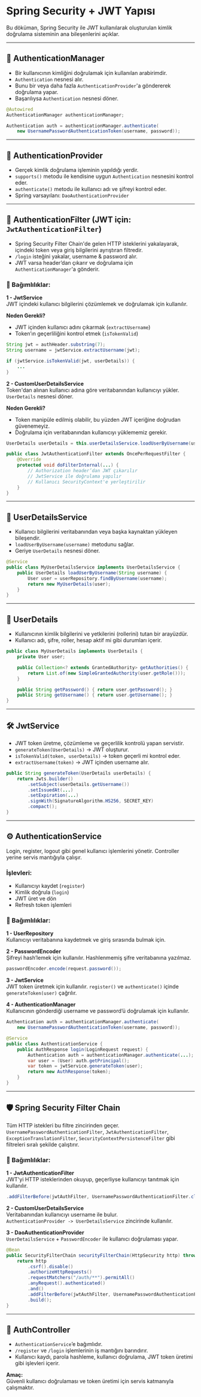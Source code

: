 
# Spring Security + JWT Yapısı

Bu döküman, Spring Security ile JWT kullanılarak oluşturulan kimlik doğrulama sisteminin ana bileşenlerini açıklar.

---

## 🔐 AuthenticationManager
- Bir kullanıcının kimliğini doğrulamak için kullanılan arabirimdir.
- `Authentication` nesnesi alır.
- Bunu bir veya daha fazla `AuthenticationProvider`'a göndererek doğrulama yapar.
- Başarılıysa `Authentication` nesnesi döner.

```java
@Autowired
AuthenticationManager authenticationManager;

Authentication auth = authenticationManager.authenticate(
    new UsernamePasswordAuthenticationToken(username, password));
```

---

## 🔐 AuthenticationProvider
- Gerçek kimlik doğrulama işleminin yapıldığı yerdir.
- `supports()` metodu ile kendisine uygun `Authentication` nesnesini kontrol eder.
- `authenticate()` metodu ile kullanıcı adı ve şifreyi kontrol eder.
- Spring varsayılanı: `DaoAuthenticationProvider`

---

## 🧰 AuthenticationFilter (JWT için: `JwtAuthenticationFilter`)
- Spring Security Filter Chain'de gelen HTTP isteklerini yakalayarak, içindeki token veya giriş bilgilerini ayrıştıran filtredir.
- `/login` isteğini yakalar, username & password alır.
- JWT varsa header’dan çıkarır ve doğrulama için `AuthenticationManager`'a gönderir.

### 📎 Bağımlılıklar:
**1 - JwtService**  
JWT içindeki kullanıcı bilgilerini çözümlemek ve doğrulamak için kullanılır.

**Neden Gerekli?**  
- JWT içinden kullanıcı adını çıkarmak (`extractUsername`)
- Token’ın geçerliliğini kontrol etmek (`isTokenValid`)
```java
String jwt = authHeader.substring(7);
String username = jwtService.extractUsername(jwt);

if (jwtService.isTokenValid(jwt, userDetails)) {
    ...
}
```

**2 - CustomUserDetailsService**  
Token'dan alınan kullanıcı adına göre veritabanından kullanıcıyı yükler. `UserDetails` nesnesi döner.

**Neden Gerekli?**  
- Token manipüle edilmiş olabilir, bu yüzden JWT içeriğine doğrudan güvenemeyiz.
- Doğrulama için veritabanından kullanıcıyı yüklememiz gerekir.

```java
UserDetails userDetails = this.userDetailsService.loadUserByUsername(username);
```

```java
public class JwtAuthenticationFilter extends OncePerRequestFilter {
    @Override
    protected void doFilterInternal(...) {
        // Authorization header’dan JWT çıkarılır
        // JwtService ile doğrulama yapılır
        // Kullanıcı SecurityContext'e yerleştirilir
    }
}
```

---

## 👤 UserDetailsService
- Kullanıcı bilgilerini veritabanından veya başka kaynaktan yükleyen bileşendir.
- `loadUserByUsername(username)` metodunu sağlar.
- Geriye `UserDetails` nesnesi döner.

```java
@Service
public class MyUserDetailsService implements UserDetailsService {
    public UserDetails loadUserByUsername(String username) {
        User user = userRepository.findByUsername(username);
        return new MyUserDetails(user);
    }
}
```

---

## 👤 UserDetails
- Kullanıcının kimlik bilgilerini ve yetkilerini (rollerini) tutan bir arayüzdür.
- Kullanıcı adı, şifre, roller, hesap aktif mi gibi durumları içerir.

```java
public class MyUserDetails implements UserDetails {
    private User user;

    public Collection<? extends GrantedAuthority> getAuthorities() {
        return List.of(new SimpleGrantedAuthority(user.getRole()));
    }

    public String getPassword() { return user.getPassword(); }
    public String getUsername() { return user.getUsername(); }
}
```

---

## 🛠️ JwtService
- JWT token üretme, çözümleme ve geçerlilik kontrolü yapan servistir.
- `generateToken(UserDetails)` → JWT oluşturur.
- `isTokenValid(token, userDetails)` → token geçerli mi kontrol eder.
- `extractUsername(token)` → JWT içinden username alır.

```java
public String generateToken(UserDetails userDetails) {
    return Jwts.builder()
        .setSubject(userDetails.getUsername())
        .setIssuedAt(...)
        .setExpiration(...)
        .signWith(SignatureAlgorithm.HS256, SECRET_KEY)
        .compact();
}
```

---

## ⚙️ AuthenticationService
Login, register, logout gibi genel kullanıcı işlemlerini yönetir. Controller yerine servis mantığıyla çalışır.

### İşlevleri:
- Kullanıcıyı kaydet (`register`)
- Kimlik doğrula (`login`)
- JWT üret ve dön
- Refresh token işlemleri

### 📎 Bağımlılıklar:
**1 - UserRepository**  
Kullanıcıyı veritabanına kaydetmek ve giriş sırasında bulmak için.

**2 - PasswordEncoder**  
Şifreyi hash’lemek için kullanılır. Hashlenmemiş şifre veritabanına yazılmaz.

```java
passwordEncoder.encode(request.password());
```

**3 - JwtService**  
JWT token üretmek için kullanılır. `register()` ve `authenticate()` içinde `generateToken(user)` çağrılır.

**4 - AuthenticationManager**  
Kullanıcının gönderdiği username ve password’ü doğrulamak için kullanılır.

```java
Authentication auth = authenticationManager.authenticate(
    new UsernamePasswordAuthenticationToken(username, password));
```

```java
@Service
public class AuthenticationService {
    public AuthResponse login(LoginRequest request) {
        Authentication auth = authenticationManager.authenticate(...);
        var user = (User) auth.getPrincipal();
        var token = jwtService.generateToken(user);
        return new AuthResponse(token);
    }
}
```

---

## 🛡️ Spring Security Filter Chain
Tüm HTTP istekleri bu filtre zincirinden geçer.  
`UsernamePasswordAuthenticationFilter`, `JwtAuthenticationFilter`, `ExceptionTranslationFilter`, `SecurityContextPersistenceFilter` gibi filtreleri sıralı şekilde çalıştırır.

### 📎 Bağımlılıklar:
**1 - JwtAuthenticationFilter**  
JWT'yi HTTP isteklerinden okuyup, geçerliyse kullanıcıyı tanıtmak için kullanılır.

```java
.addFilterBefore(jwtAuthFilter, UsernamePasswordAuthenticationFilter.class)
```

**2 - CustomUserDetailsService**  
Veritabanından kullanıcıyı username ile bulur.  
`AuthenticationProvider -> UserDetailsService` zincirinde kullanılır.

**3 - DaoAuthenticationProvider**  
`UserDetailsService` + `PasswordEncoder` ile kullanıcı doğrulaması yapar.

```java
@Bean
public SecurityFilterChain securityFilterChain(HttpSecurity http) throws Exception {
    return http
        .csrf().disable()
        .authorizeHttpRequests()
        .requestMatchers("/auth/**").permitAll()
        .anyRequest().authenticated()
        .and()
        .addFilterBefore(jwtAuthFilter, UsernamePasswordAuthenticationFilter.class)
        .build();
}
```

---

## 🧩 AuthController
- `AuthenticationService`’e bağımlıdır.
- `/register` ve `/login` işlemlerinin iş mantığını barındırır.
- Kullanıcı kaydı, parola hashleme, kullanıcı doğrulama, JWT token üretimi gibi işlevleri içerir.

**Amaç:**  
Güvenli kullanıcı doğrulaması ve token üretimi için servis katmanıyla çalışmaktır.
